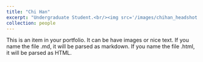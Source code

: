 ```yaml
---
title: "Chi Han"
excerpt: "Undergraduate Student.<br/><img src='/images/chihan_headshot.jpg' width='275'>"
collection: people
---
```


This is an item in your portfolio. It can be have images or nice text. If you name the file .md, it will be parsed as markdown. If you name the file .html, it will be parsed as HTML. 
